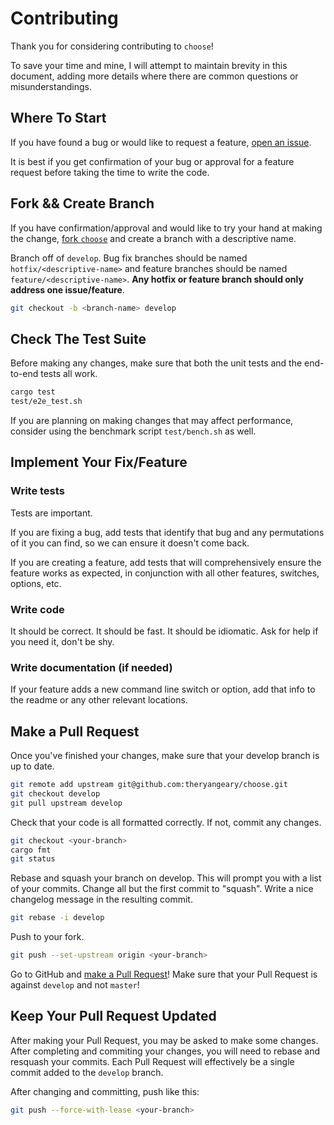 # Contributing

Thank you for considering contributing to `choose`!

To save your time and mine, I will attempt to maintain brevity in this
document, adding more details where there are common questions or
misunderstandings.

## Where To Start

If you have found a bug or would like to request a feature, [open an
issue](https://github.com/theryangeary/choose/issues/new).

It is best if you get confirmation of your bug or approval for a feature
request before taking the time to write the code.

## Fork && Create Branch

If you have confirmation/approval and would like to try your hand at making the
change, [fork `choose`](https://help.github.com/articles/fork-a-repo) and create
a branch with a descriptive name.

Branch off of `develop`. Bug fix branches should be named
`hotfix/<descriptive-name>` and feature branches should be named
`feature/<descriptive-name>`. **Any hotfix or feature branch should only address
one issue/feature**.

```sh
git checkout -b <branch-name> develop
```

## Check The Test Suite

Before making any changes, make sure that both the unit tests and the end-to-end
tests all work.

```sh
cargo test
test/e2e_test.sh
```

If you are planning on making changes that may affect performance, consider
using the benchmark script `test/bench.sh` as well.

## Implement Your Fix/Feature

### Write tests

Tests are important.

If you are fixing a bug, add tests that identify that bug and any permutations
of it you can find, so we can ensure it doesn't come back.

If you are creating a feature, add tests that will comprehensively ensure the
feature works as expected, in conjunction with all other features, switches,
options, etc.

### Write code

It should be correct. It should be fast. It should be idiomatic. Ask for help if
you need it, don't be shy.

### Write documentation (if needed)

If your feature adds a new command line switch or option, add that info to the
readme or any other relevant locations.

## Make a Pull Request

Once you've finished your changes, make sure that your develop branch is up to
date.

```sh
git remote add upstream git@github.com:theryangeary/choose.git
git checkout develop
git pull upstream develop
```

Check that your code is all formatted correctly. If not, commit any changes.

```sh
git checkout <your-branch>
cargo fmt
git status
```

Rebase and squash your branch on develop. This will prompt you with a list of
your commits. Change all but the first commit to "squash". Write a nice
changelog message in the resulting commit.

```sh
git rebase -i develop
```

Push to your fork.

```sh
git push --set-upstream origin <your-branch>
```

Go to GitHub and [make a Pull
Request](https://help.github.com/articles/creating-a-pull-request)! Make sure
that your Pull Request is against `develop` and not `master`!

## Keep Your Pull Request Updated

After making your Pull Request, you may be asked to make some changes. After
completing and commiting your changes, you will need to rebase and resquash your
commits. Each Pull Request will effectively be a single commit added to the
`develop` branch.

After changing and committing, push like this:

```sh
git push --force-with-lease <your-branch>
```
